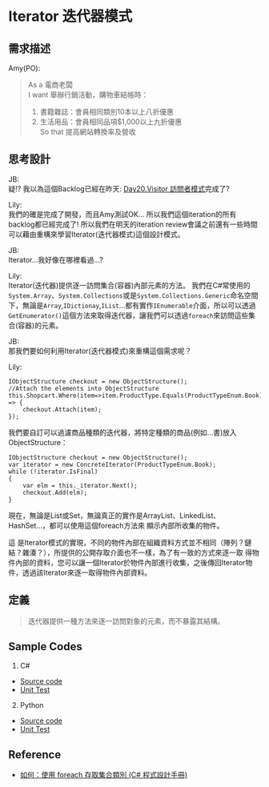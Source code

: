 # Iterator 迭代器模式

## 需求描述

Amy(PO):
> As a 電商老闆<br>
> I want 舉辦行銷活動，購物車結帳時：<br>
> 1. 書籍雜誌：會員相同類別10本以上八折優惠
> 2. 生活用品：會員相同品項$1,000以上九折優惠<br> 
> So that 提高網站轉換率及營收<br>


## 思考設計

JB:<br>
疑!? 我以為這個Backlog已經在昨天: [Day20.Visitor 訪問者模式](https://ithelp.ithome.com.tw/articles/10196407)完成了? 

Lily:<br>
我們的確是完成了開發，而且Amy測試OK... 所以我們這個iteration的所有backlog都已經完成了! 所以我們在明天的iteration review會議之前還有一些時間可以藉由重構來學習Iterator(迭代器模式)這個設計模式。

JB:<br>
Iterator...我好像在哪裡看過...?

Lily:<br>
Iterator(迭代器)提供逐一訪問集合(容器)內部元素的方法。
我們在C#常使用的`System.Array`、`System.Collections`或是`System.Collections.Generic`命名空間下，無論是`Array`,`IDictionay`,`IList`...都有實作`IEnumerable`介面，所以可以透過`GetEnumerator()`這個方法來取得迭代器，讓我們可以透過`foreach`來訪問這些集合(容器)的元素。

JB:<br>
那我們要如何利用Iterator(迭代器模式)來重構這個需求呢？

Lily:<br>

```
IObjectStructure checkout = new ObjectStructure();
//Attach the elements into ObjectStructure
this.Shopcart.Where(item=>item.ProductType.Equals(ProductTypeEnum.Book)).ToList().ForEach(item => {
    checkout.Attach(item);
});
```

我們要自訂可以過濾商品種類的迭代器，將特定種類的商品(例如...書)放入ObjectStructure：
```
IObjectStructure checkout = new ObjectStructure();
var iterator = new ConcreteIterator(ProductTypeEnum.Book);
while (!iterator.IsFinal)
{
    var elm = this._iterator.Next();
    checkout.Add(elm);
}
```


現在，無論是List或Set，無論真正的實作是ArrayList、LinkedList、HashSet...，都可以使用這個foreach方法來 顯示內部所收集的物件。

這 是Iterator模式的實現，不同的物件內部在組織資料方式並不相同（陣列？鏈結？雜湊？），所提供的公開存取介面也不一樣，為了有一致的方式來逐一取 得物件內部的資料，您可以讓一個Iterator於物件內部進行收集，之後傳回Iterator物件，透過該Iterator來逐一取得物件內部資料。


## 定義

> 迭代器提供一種方法來逐一訪問對象的元素，而不暴露其結構。




## Sample Codes

1. C#
- [Source code](https://github.com/KarateJB/DesignPattern.Sample/tree/master/CSharp/DP.Domain/Samples/Iterator)
- [Unit Test](https://github.com/KarateJB/DesignPattern.Sample/blob/master/CSharp/DP.UnitTest/UtIterator.cs)

2. Python
- [Source code](https://github.com/KarateJB/DesignPattern.Sample/tree/master/Python/Samples/Iterator)
- [Unit Test](https://github.com/KarateJB/DesignPattern.Sample/blob/master/Python/Samples/Iterator/UtIterator.py)

## Reference
- [如何：使用 foreach 存取集合類別 (C# 程式設計手冊)](https://docs.microsoft.com/zh-tw/dotnet/csharp/programming-guide/classes-and-structs/how-to-access-a-collection-class-with-foreach)